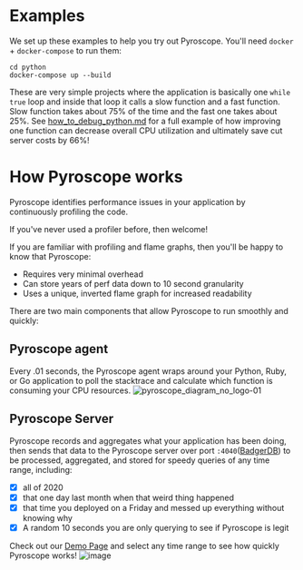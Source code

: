 # Examples

We set up these examples to help you try out Pyroscope. You'll need `docker` + `docker-compose` to run them:

```shell
cd python
docker-compose up --build
```

These are very simple projects where the application is basically one `while true` loop and inside that loop it calls a slow function and a fast function. Slow function takes about 75% of the time and the fast one takes about 25%. See [how_to_debug_python.md](https://github.com/pyroscope-io/pyroscope/blob/main/examples/how_to_debug_python.md) for a full example of how improving one function can decrease overall CPU utilization and ultimately save cut server costs by 66%!


# How Pyroscope works
Pyroscope identifies performance issues in your application by continuously profiling the code.

If you've never used a profiler before, then welcome! 

If you are familiar with profiling and flame graphs, then you'll be happy to know that Pyroscope:
- Requires very minimal overhead
- Can store years of perf data down to 10 second granularity 
- Uses a unique, inverted flame graph for increased readability

There are two main components that allow Pyroscope to run smoothly and quickly:
## Pyroscope agent
Every .01 seconds, the Pyroscope agent wraps around your Python, Ruby, or Go application to poll the stacktrace and calculate which function is consuming your CPU resources. 
![pyroscope_diagram_no_logo-01](https://user-images.githubusercontent.com/23323466/104868724-1194d680-58f9-11eb-96da-c5a4922a95d5.png)
## Pyroscope Server
Pyroscope records and aggregates what your application has been doing, then sends that data to the Pyroscope server over port `:4040`([BadgerDB](https://github.com/dgraph-io/badger)) to be processed, aggregated, and stored  for speedy queries of any time range, including:
- [x] all of 2020
- [x] that one day last month when that weird thing happened
- [x] that time you deployed on a Friday and messed up everything without knowing why
- [x] A random 10 seconds you are only querying to see if Pyroscope is legit

Check out our [Demo Page](https://demo.pyroscope.io/) and select any time range to see how quickly Pyroscope works! 
![image](https://user-images.githubusercontent.com/23323466/104861560-2ebfaa00-58e5-11eb-862e-3481f294cbcf.png)
